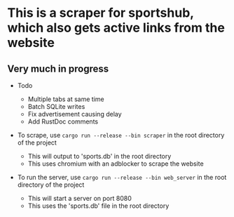 # This is a scraper for sportshub, which also gets active links from the website
## Very much in progress
- Todo
   - Multiple tabs at same time
   - Batch SQLite writes
   - Fix advertisement causing delay
   - Add RustDoc comments
     
- To scrape, use `cargo run --release --bin scraper` in the root directory of the project
  - This will output to 'sports.db' in the root directory
  - This uses chromium with an adblocker to scrape the website

- To run the server, use `cargo run --release --bin web_server` in the root directory of the project
  - This will start a server on port 8080
  - This uses the 'sports.db' file in the root directory
